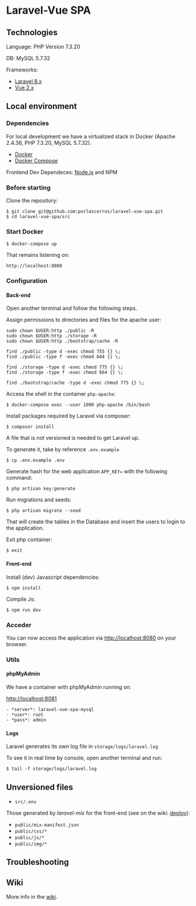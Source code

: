 # Laravel-Vue SPA

## Technologies

Language: PHP Version 7.3.20

DB: MySQL 5.7.32

Frameworks: 
- [Laravel 8.x](https://laravel.com/docs/8.x)  
- [Vue 2.x](https://es.vuejs.org/v2/guide/index.html)


## Local environment

### Dependencies

For local development we have a virtualized stack in Docker (Apache 2.4.38, PHP 7.3.20, MySQL 5.7.32).

- [Docker](https://www.docker.com)
- [Docker Compose](https://docs.docker.com/compose/install/)

Frontend Dev Dependeces: [Node.js](https://nodejs.org/en/download/) and NPM  

### Before starting

Clone the repository:


```
$ git clone git@github.com:porloscerros/laravel-vue-spa.git
$ cd laravel-vue-spa/src
```


### Start Docker

```
$ docker-compose up
```

That remains listening on:

```
http://localhost:8080
```


### Configuration

#### Back-end

Open another terminal and follow the following steps.

Assign permissions to directories and files for the apache user:

```
sudo chown $USER:http ./public -R
sudo chown $USER:http ./storage -R
sudo chown $USER:http ./bootstrap/cache -R

find ./public -type d -exec chmod 755 {} \;
find ./public -type f -exec chmod 644 {} \;

find ./storage -type d -exec chmod 775 {} \;
find ./storage -type f -exec chmod 664 {} \;

find ./bootstrap/cache -type d -exec chmod 775 {} \;
```


Access the shell in the container `php-apache`:

```
$ docker-compose exec --user 1000 php-apache /bin/bash
```


Install packages required by Laravel via composer:

```
$ composer install
``` 

A file that is not versioned is needed to get Laravel up.

To generate it, take by reference `.env.example`

```
$ cp .env.example .env
```

Generate hash for the web application `APP_KEY=` with the following command:


```
$ php artisan key:generate
```
  

Run migrations and seeds:
```
$ php artisan migrate --seed
```

That will create the tables in the Database and insert the users to login to the application.

Exit php container:
```
$ exit
```


#### Front-end

Install (dev) Javascript dependencies:

```
$ npm install
``` 

Compile Js:  

```
$ npm run dev
``` 

### Acceder

You can now access the application via [http://localhost:8080](http://localhost:8080) on your browser.

### Utils

#### phpMyAdmin
We have a container with phpMyAdmin running on:

[http://localhost:8081](http://localhost:8081)

    - *server*: laravel-vue-spa-mysql
    - *user*: root
    - *pass*: admin
    

#### Logs 
Laravel generates its own log file in `storage/logs/laravel.log`

To see it in real time by console, open another terminal and run:  


```
$ tail -f storage/logs/laravel.log
```


## Unversioned files
- `src/.env`

Those generated by _laravel-mix_ for the front-end (see on the wiki: [deploy]()):

- `public/mix-manifest.json`
- `public/css/*`
- `public/js/*`
- `public/img/*`

## Troubleshooting


## Wiki  

More info in the [wiki]().